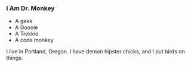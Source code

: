 ### I Am Dr. Monkey

- A geek
- A Goonie
- A Trekkie
- A code monkey

I live in Portland, Oregon. I have demon hipster chicks, and I put birds on things.
